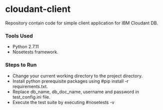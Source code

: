 # cloudant-client
Repository contain code for simple client application for IBM Cloudant DB.

### Tools Used
- Python 2.7.11
- Nosetests framework.

### Steps to Run

- Change your current working directory to the project directory.
- Install python prerequisite packages using #pip install -r requirements.txt.
- Replace db_name, db_doc_name, username and password in test_config.ini file.
- Execute the test suite by executing #nosetests -v
